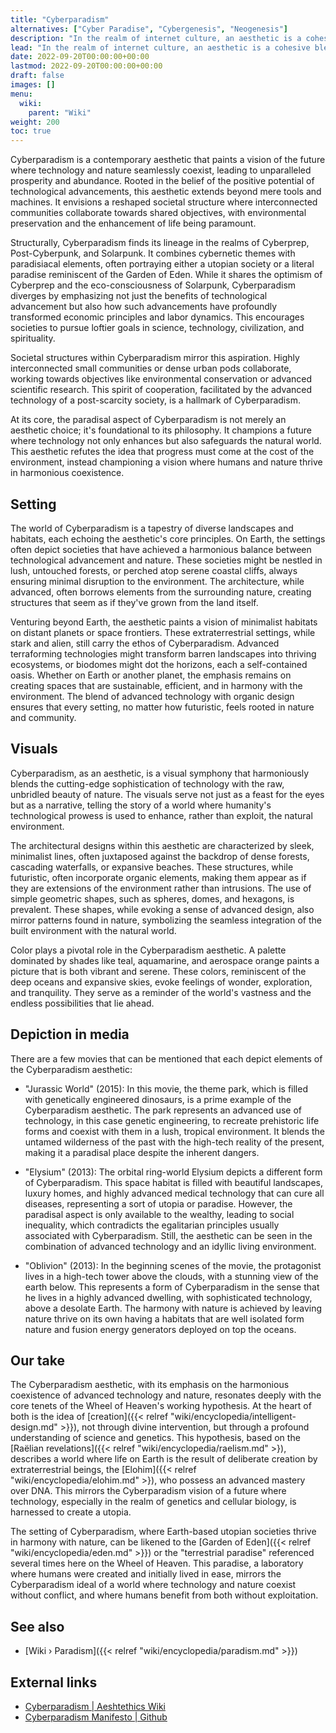 ```yaml
---
title: "Cyberparadism"
alternatives: ["Cyber Paradise", "Cybergenesis", "Neogenesis"]
description: "In the realm of internet culture, an aesthetic is a cohesive blend of visual and thematic elements that convey a distinct mood or concept. Cyberparadism is an aesthetic that envisions a harmonious integration of advanced technology with the natural world, leading to a state of prosperity and abundance. It emphasizes the transformative power of technology, the interconnectedness of communities, and the importance of collective goals such as the embetterment of the human condition through technology. The typical Cyberparadism setting can be a utopian society on Earth having overcome intercultural enmity or otherworldly tech-based pantropic frontier communities. At its core, Cyberparadism celebrates a future where technology acts as a bridge, enhancing and harmonizing with the diversity and the genetic makeup of life."
lead: "In the realm of internet culture, an aesthetic is a cohesive blend of visual and thematic elements that convey a distinct mood or concept. Cyberparadism is an aesthetic that envisions a harmonious integration of advanced technology with the natural world, leading to a state of prosperity and abundance. It emphasizes the transformative power of technology, the interconnectedness of communities, and the importance of collective goals such as the embetterment of the human condition through technology. The typical Cyberparadism setting can be a utopian society on Earth having overcome intercultural enmity or otherworldly tech-based pantropic frontier communities. At its core, Cyberparadism celebrates a future where technology acts as a bridge, enhancing and harmonizing with the diversity and the genetic makeup of life."
date: 2022-09-20T00:00:00+00:00
lastmod: 2022-09-20T00:00:00+00:00
draft: false
images: []
menu:
  wiki:
    parent: "Wiki"
weight: 200
toc: true
---
```


Cyberparadism is a contemporary aesthetic that paints a vision of the future where technology and nature seamlessly coexist, leading to unparalleled prosperity and abundance. Rooted in the belief of the positive potential of technological advancements, this aesthetic extends beyond mere tools and machines. It envisions a reshaped societal structure where interconnected communities collaborate towards shared objectives, with environmental preservation and the enhancement of life being paramount.

Structurally, Cyberparadism finds its lineage in the realms of Cyberprep, Post-Cyberpunk, and Solarpunk. It combines cybernetic themes with paradisiacal elements, often portraying either a utopian society or a literal paradise reminiscent of the Garden of Eden. While it shares the optimism of Cyberprep and the eco-consciousness of Solarpunk, Cyberparadism diverges by emphasizing not just the benefits of technological advancement but also how such advancements have profoundly transformed economic principles and labor dynamics. This encourages societies to pursue loftier goals in science, technology, civilization, and spirituality.

Societal structures within Cyberparadism mirror this aspiration. Highly interconnected small communities or dense urban pods collaborate, working towards objectives like environmental conservation or advanced scientific research. This spirit of cooperation, facilitated by the advanced technology of a post-scarcity society, is a hallmark of Cyberparadism.

At its core, the paradisal aspect of Cyberparadism is not merely an aesthetic choice; it's foundational to its philosophy. It champions a future where technology not only enhances but also safeguards the natural world. This aesthetic refutes the idea that progress must come at the cost of the environment, instead championing a vision where humans and nature thrive in harmonious coexistence.

## Setting

The world of Cyberparadism is a tapestry of diverse landscapes and habitats, each echoing the aesthetic's core principles. On Earth, the settings often depict societies that have achieved a harmonious balance between technological advancement and nature. These societies might be nestled in lush, untouched forests, or perched atop serene coastal cliffs, always ensuring minimal disruption to the environment. The architecture, while advanced, often borrows elements from the surrounding nature, creating structures that seem as if they've grown from the land itself.

Venturing beyond Earth, the aesthetic paints a vision of minimalist habitats on distant planets or space frontiers. These extraterrestrial settings, while stark and alien, still carry the ethos of Cyberparadism. Advanced terraforming technologies might transform barren landscapes into thriving ecosystems, or biodomes might dot the horizons, each a self-contained oasis. Whether on Earth or another planet, the emphasis remains on creating spaces that are sustainable, efficient, and in harmony with the environment. The blend of advanced technology with organic design ensures that every setting, no matter how futuristic, feels rooted in nature and community.

## Visuals

Cyberparadism, as an aesthetic, is a visual symphony that harmoniously blends the cutting-edge sophistication of technology with the raw, unbridled beauty of nature. The visuals serve not just as a feast for the eyes but as a narrative, telling the story of a world where humanity's technological prowess is used to enhance, rather than exploit, the natural environment.

The architectural designs within this aesthetic are characterized by sleek, minimalist lines, often juxtaposed against the backdrop of dense forests, cascading waterfalls, or expansive beaches. These structures, while futuristic, often incorporate organic elements, making them appear as if they are extensions of the environment rather than intrusions. The use of simple geometric shapes, such as spheres, domes, and hexagons, is prevalent. These shapes, while evoking a sense of advanced design, also mirror patterns found in nature, symbolizing the seamless integration of the built environment with the natural world.

Color plays a pivotal role in the Cyberparadism aesthetic. A palette dominated by shades like teal, aquamarine, and aerospace orange paints a picture that is both vibrant and serene. These colors, reminiscent of the deep oceans and expansive skies, evoke feelings of wonder, exploration, and tranquility. They serve as a reminder of the world's vastness and the endless possibilities that lie ahead.

## Depiction in media

There are a few movies that can be mentioned that each depict elements of the Cyberparadism aesthetic:

- "Jurassic World" (2015): In this movie, the theme park, which is filled with genetically engineered dinosaurs, is a prime example of the Cyberparadism aesthetic. The park represents an advanced use of technology, in this case genetic engineering, to recreate prehistoric life forms and coexist with them in a lush, tropical environment. It blends the untamed wilderness of the past with the high-tech reality of the present, making it a paradisal place despite the inherent dangers.

- "Elysium" (2013): The orbital ring-world Elysium depicts a different form of Cyberparadism. This space habitat is filled with beautiful landscapes, luxury homes, and highly advanced medical technology that can cure all diseases, representing a sort of utopia or paradise. However, the paradisal aspect is only available to the wealthy, leading to social inequality, which contradicts the egalitarian principles usually associated with Cyberparadism. Still, the aesthetic can be seen in the combination of advanced technology and an idyllic living environment.

- "Oblivion" (2013): In the beginning scenes of the movie, the protagonist lives in a high-tech tower above the clouds, with a stunning view of the earth below. This represents a form of Cyberparadism in the sense that he lives in a highly advanced dwelling, with sophisticated technology, above a desolate Earth. The harmony with nature is achieved by leaving nature thrive on its own having a habitats that are well isolated form nature and fusion energy generators deployed on top the oceans.

## Our take

The Cyberparadism aesthetic, with its emphasis on the harmonious coexistence of advanced technology and nature, resonates deeply with the core tenets of the Wheel of Heaven's working hypothesis. At the heart of both is the idea of [creation]({{< relref "wiki/encyclopedia/intelligent-design.md" >}}), not through divine intervention, but through a profound understanding of science and genetics. This hypothesis, based on the [Raëlian revelations]({{< relref "wiki/encyclopedia/raelism.md" >}), describes a world where life on Earth is the result of deliberate creation by extraterrestrial beings, the [Elohim]({{< relref "wiki/encyclopedia/elohim.md" >}), who possess an advanced mastery over DNA. This mirrors the Cyberparadism vision of a future where technology, especially in the realm of genetics and cellular biology, is harnessed to create a utopia.

The setting of Cyberparadism, where Earth-based utopian societies thrive in harmony with nature, can be likened to the [Garden of Eden]({{< relref "wiki/encyclopedia/eden.md" >}}) or the "terrestrial paradise" referenced several times here on the Wheel of Heaven. This paradise, a laboratory where humans were created and initially lived in ease, mirrors the Cyberparadism ideal of a world where technology and nature coexist without conflict, and where humans benefit from both without exploitation.

## See also

- [Wiki › Paradism]({{< relref "wiki/encyclopedia/paradism.md" >}})

## External links

- [Cyberparadism | Aeshtethics Wiki](https://aesthetics.fandom.com/wiki/Cyberparadism)
- [Cyberparadism Manifesto | Github](https://github.com/zarazinsfuss/cyberparadism-manifesto/blob/main/README.md)
